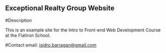 Exceptional Realty Group Website
---

#Description

This is an example site for the Intro to Front-end Web Development Course at the Flatiron School. 

#Contact
email: isidro.barragan@gmail.com